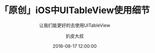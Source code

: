 ---
layout:     post
title:      "「原创」iOS中UITableView使用细节"
subtitle:   "让我们能更好的去使用UITableView"
date:       2016-08-17 12:00:00
author:     "扒皮大叔"
header-img: "img/post-bg-0002.jpg"
header-mask: 0.3
catalog:    true
tags:
    - iOS
    - 原创
    - 软件开发
---